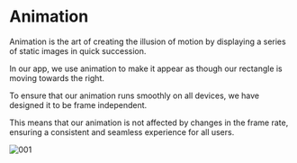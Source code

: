 # Animation

Animation is the art of creating the illusion of motion by displaying a series of static images in quick succession.

In our app, we use animation to make it appear as though our rectangle is moving towards the right.

To ensure that our animation runs smoothly on all devices, we have designed it to be frame independent.

This means that our animation is not affected by changes in the frame rate,
ensuring a consistent and seamless experience for all users.

![001](https://github.com/JoeLumbley/Animation/assets/77564255/63b4a8fb-5097-4887-8d16-1b09fb8a209a)



